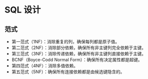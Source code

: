 # SQL 设计

## 范式

- 第一范式（1NF）：消除重复的列，确保每列都是原子值。
- 第二范式（2NF）：消除部分依赖，确保所有非主键列完全依赖于主键。
- 第三范式（3NF）：消除传递依赖，确保所有非主键列直接依赖于主键。
- BCNF（Boyce-Codd Normal Form）：确保所有决定属性都是超键。
- 第四范式（4NF）：消除多值依赖。
- 第五范式（5NF）：确保所有连接依赖都是由候选键隐含的。
